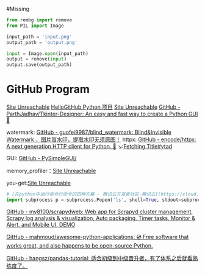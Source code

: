 #Missing 

```python
from rembg import remove
from PIL import Image

input_path = 'input.png'
output_path = 'output.png'

input = Image.open(input_path)
output = remove(input)
output.save(output_path)
```


# GitHub Program

[Site Unreachable](https://github.com/Python-World/python-mini-projects)
[HelloGitHub Python 项目](https://hellogithub.com/periodical/category/Python%20%E9%A1%B9%E7%9B%AE/?page=1)
[Site Unreachable](https://hellogithub.com/periodical/statistics/click/?target=https://github.com/pywebio/PyWebIO)
[GitHub - ParthJadhav/Tkinter-Designer: An easy and fast way to create a Python GUI 🐍](https://github.com/ParthJadhav/Tkinter-Designer)

watermark: [GitHub - guofei9987/blind_watermark: Blind&Invisible Watermark ，图片盲水印，提取水印无须原图！](https://github.com/guofei9987/blind_watermark)
httpx: [GitHub - encode/httpx: A next generation HTTP client for Python. 🦋](https://github.com/encode/httpx)
↘️:[Fetching Title#ytad](https://blog.csdn.net/muzico425/article/details/108819803)

GUI: [GitHub - PySimpleGUI/](https://github.com/PySimpleGUI/PySimpleGUI)

memory_profiler：[Site Unreachable](https://github.com/pythonprofilers/memory_profiler)

you-get:[Site Unreachable](https://github.com/soimort/you-get)

```python
# [在python中运行命令行命令的四种方案 - 腾讯云开发者社区-腾讯云](https://cloud.tencent.com/developer/article/1540943)
import subprocess p = subprocess.Popen('ls', shell=True, stdout=subprocess.PIPE, stderr=subprocess.STDOUT) for line in p.stdout.readlines(): print line, retval = p.wait()
```
[GitHub - my8100/scrapydweb: Web app for Scrapyd cluster management, Scrapy log analysis & visualization, Auto packaging, Timer tasks, Monitor & Alert, and Mobile UI. DEMO](https://github.com/my8100/scrapydweb)


[GitHub - mahmoud/awesome-python-applications: 💿 Free software that works great, and also happens to be open-source Python.](https://github.com/mahmoud/awesome-python-applications)

[GitHub - hangsz/pandas-tutorial: 适合初级到中级晋升者，有了体系之后就看熟练度了。](https://github.com/hangsz/pandas-tutorial)